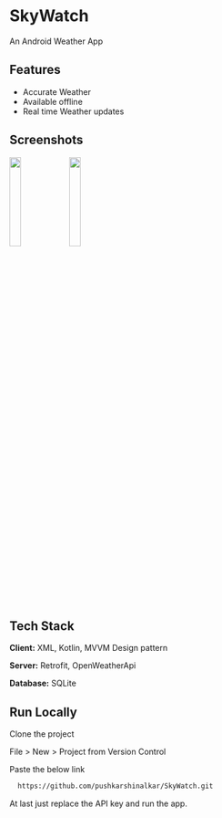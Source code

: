 
# SkyWatch

An Android Weather App

## Features

- Accurate Weather 
- Available offline
- Real time Weather updates


## Screenshots

<img src="https://github.com/pushkarshinalkar/Funbayy-android/assets/126596736/26c74504-21dc-4865-b198-af933108050c.png" width=20% height=20%>

<img src="https://github.com/pushkarshinalkar/Funbayy-android/assets/126596736/82c15d6d-c7ba-4594-8508-1dda4ea7548c.png" width=20% height=20%>

## Tech Stack

**Client:** XML, Kotlin, MVVM Design pattern

**Server:** Retrofit, OpenWeatherApi

**Database:** SQLite


## Run Locally

Clone the project

File > New > Project from Version Control

Paste the below link

```bash
  https://github.com/pushkarshinalkar/SkyWatch.git
```
At last just replace the API key and run the app.


